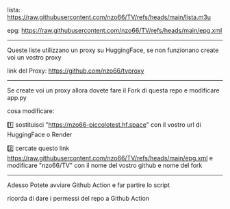 lista: https://raw.githubusercontent.com/nzo66/TV/refs/heads/main/lista.m3u

epg: https://raw.githubusercontent.com/nzo66/TV/refs/heads/main/epg.xml

---

Queste liste utilizzano un proxy su HuggingFace, se non funzionano create voi un vostro proxy

link del Proxy: https://github.com/nzo66/tvproxy

---

Se create voi un proxy allora dovete fare il Fork di questa repo e modificare app.py

cosa modificare:

1️⃣ sostituisci "https://nzo66-piccolotest.hf.space" con il vostro url di HuggingFace o Render

2️⃣ cercate questo link https://raw.githubusercontent.com/nzo66/TV/refs/heads/main/epg.xml e modificare "nzo66/TV" con il nome del vostro github e nome del fork  

---

Adesso Potete avviare Github Action e far partire lo script 

ricorda di dare i permessi del repo a Github Action 

